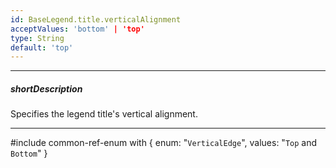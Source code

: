 ```yaml
---
id: BaseLegend.title.verticalAlignment
acceptValues: 'bottom' | 'top'
type: String
default: 'top'
---
```

---
##### shortDescription
Specifies the legend title's vertical alignment.

---
#include common-ref-enum with {
    enum: "`VerticalEdge`",
    values: "`Top` and `Bottom`"
}
